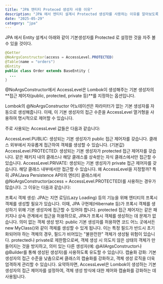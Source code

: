 ```yaml
---
title: "JPA 엔티티 Proteced 생성자 사용 이유"
description: "JPA 에서 엔티티 설계시 Protected 생성자를 사용하는 이유를 알아보도록 하겠습니다."
date: "2025-05-29"
category: "jpa"
---
```


JPA 에서 Entity 설계시 아래와 같이 기본생성자를 Protected 로 설정한 것을 자주 볼 수 있을 것이다.


```java
@Getter
@NoArgsConstructor(access = AccessLevel.PROTECTED)
@Table(name = "orders")
@Entity
public class Order extends BaseEntity {
  ...
}
```



@NoArgsConstructor에서 AccessLevel은 Lombok이 생성해주는 기본 생성자의 **접근 제어자(public, protected, private 등)**를 지정하는 옵션입니다.

Lombok의 @NoArgsConstructor 어노테이션은 파라미터가 없는 기본 생성자를 자동으로 생성해줍니다. 이때, 이 기본 생성자의 접근 수준을 AccessLevel 열거형을 사용하여 명시적으로 제어할 수 있습니다.

주로 사용되는 AccessLevel 값들은 다음과 같습니다:

AccessLevel.PUBLIC: 생성되는 기본 생성자가 public 접근 제어자를 갖습니다. 클래스 외부에서 자유롭게 접근하여 객체를 생성할 수 있습니다. (기본값)
AccessLevel.PROTECTED: 생성되는 기본 생성자가 protected 접근 제어자를 갖습니다. 같은 패키지 내의 클래스나 해당 클래스를 상속받는 자식 클래스에서만 접근할 수 있습니다.
AccessLevel.PRIVATE: 생성되는 기본 생성자가 private 접근 제어자를 갖습니다. 해당 클래스 내부에서만 접근할 수 있습니다.
왜 AccessLevel을 지정할까?
특히 JPA(Java Persistence API)의 엔티티 클래스에서 @NoArgsConstructor(access = AccessLevel.PROTECTED)를 사용하는 경우가 많습니다. 그 이유는 다음과 같습니다:

프록시 객체 생성: JPA는 지연 로딩(Lazy Loading) 등의 기능을 위해 엔티티의 프록시 객체를 생성할 필요가 있습니다. 이때, JPA 구현체(Hibernate 등)가 프록시 객체를 생성하기 위해 기본 생성자에 접근할 수 있어야 합니다. protected 접근 제어자는 같은 패키지나 상속 관계에서 접근을 허용하므로, JPA가 프록시 객체를 생성하는 데 문제가 없습니다.
의미 없는 객체 생성 방지: public 기본 생성자를 허용하면 코드 어느 곳에서든 new MyClass()와 같이 객체를 생성할 수 있게 됩니다. 이는 특정 필드가 반드시 초기화되어야 하는 객체의 경우, 필드가 비어있는 "불완전한" 객체가 생성될 위험이 있습니다. protected나 private로 제한함으로써, 객체 생성 시 의도치 않은 상태의 객체가 만들어지는 것을 방지하고, 의미 있는 다른 생성자(예: @AllArgsConstructor나 @Builder를 통해 생성된 생성자)를 사용하도록 유도할 수 있습니다.
캡슐화 강화: 기본 생성자의 접근 수준을 낮춤으로써 클래스의 캡슐화를 강화하고, 객체 생성 로직을 더욱 엄격하게 관리할 수 있습니다.
요약하자면, AccessLevel은 Lombok이 생성하는 기본 생성자의 접근 제어자를 설정하여, 객체 생성 방식에 대한 제어와 캡슐화를 강화하는 데 사용됩니다.